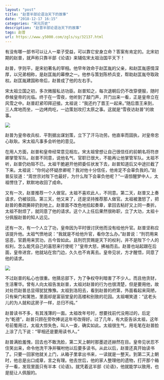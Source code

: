 ```yaml
---
layout: "post"
title: "赵普半部论语治天下的故事"
date: "2018-12-17 16:15"
categories: "宋元历史"
description: "赵普半部论语治天下的故事"
tags: 赵普
url: https://www.y5000.com/zgls/sy/32137.html
---
```






有没有哪一部书可以让人一辈子受益，可以靠它安身立命？答案有肯定的。北宋初期的赵普，就声称只靠半部《论语》来辅佐宋太祖治国平天下！

赵普，字则平，是宋初著名的宰相。他早年效命于赵匡胤的父亲，和赵匡胤感情深厚，以兄弟相称，是赵匡胤的幕僚之一。他参与策划陈桥兵变，帮助赵匡胤夺取政权。赵匡胤建国称帝后，赵普成了他的左右手。

宋太祖立国之初，多次微服私访功臣。赵普知之，每次退朝后仍不改穿便服，随时恭候皇帝的光临。终于在一雪夜，他听到了敲门声，开门出来一看，正是皇帝立在风雪之中。赵普赶紧叩拜迎接。太祖说：“我还约了晋王一起来。”随后晋王来到，三人席地而坐，一边烤肉吃，一边策划攻打太原之事。这就是“雪夜访赵普”的故事。

![](https://img.y5000.com/uploads/allimg/180823/8-1PR3140005B2.jpg)

赵普为皇帝收兵权、平割据出谋划策，立下了汗马功劳。他直率而固执，对皇帝忠心耿耿。宋太祖凡事多会听他的意见。

在用人方面，赵普和皇帝经常意见相左。宋太祖曾想让自己很信任的前朝名将符彦卿掌管军队。赵普不同意，说他名气、官职已很大，不能再让他掌管军队。太祖不听，赵普仍劝阻不已。太祖干脆避开他把委任状发下去，赵普知道后又中途拦截了下来。太祖说：“你何必怀疑彦卿呢？我对他十分信任，他肯定不会辜负我的。”赵普反驳道：“周世宗对陛下也最好，为什么陛下会辜负他呢？”一语惊醒梦中人，太祖愣住了，默默地收回了成命。

又有一次，赵普推荐一个人做官。太祖不喜欢此人，不同意。第二天，赵普又上奏请求，仍被驳回。第三天，他又来了，还是坚持推荐那人做官。太祖被激怒了，把赵普的奏疏撕碎扔到地上。赵普面不改色地拾起奏章，拿回去粘好又上同一奏折。太祖不耐烦了，就同意了他的请求。这个人上任后果然很称职，立了大功，太祖十分佩服赵普的知人远见。

还有一次，有一个人立了功，皇帝因为平时很讨厌他而没有给他升官。赵普坚称应该提升他。太祖气愤地说：“我就是不给他升官，看你怎么办。”赵普说：“刑罚用来惩恶，官爵用来赏功，古今皆如此。且刑罚赏赐是天下的权利，并不是陛下个人的权利，怎么能凭自己的喜怒来行使呢？”皇帝大怒，拂袖而去。赵普也站起跟在后面，皇帝进宫，他就站在宫门边，久久也不肯离去。皇帝见状，方才醒悟，同意了他的请求。

![](https://img.y5000.com/uploads/allimg/180823/8-1PR314020R10.jpg)

不过赵普的私心也很重。他猜忌部下，为了争权夺利暗害了不少人。而且他贪财，生活奢华。曾有人向太祖告发赵普，太祖对赵普的行为也很清楚，但是要用他，故对处罚赵普总显得犹犹豫豫。太祖到洛阳去，看到赵普的府第，外面看起来简陋，只有柴门和篱笆，里面却是富丽堂皇的高楼和别致的花园。太祖嘲笑道：“这老头儿的为人就和这房子一样，总归不纯。”

赵普读书不多，有其浅薄的一面。太祖改年号时，想要找前代没用过的，后定为“乾德”，赵普只顾在旁吹捧说这年号改得好。过了几年，有大臣告诉太祖，这年号前蜀用过，太祖大惊失色，叫人一查，确实如此。太祖很生气，用毛笔在赵普脸上涂了几下说：“宰相还是要用读书人。”

赵普满脸羞愧，回去也不敢洗脸，第二天上朝时那墨迹还赫然在目。皇帝见状忍不住笑出来，命令他洗干净并嘱咐他以后要多读书。从此以后，赵普还真开始读书了。只要一回家他就关上门，从箱子里拿出书来，一读就是一整天。到第二天上朝时，他总是出口成章，言之有理。他去世后，他的家人整理他的遗物，打开那个箱子一看，发现里面只有半本《论语》。就凭着这半部《论语》，他就能学以致用，也是挺让人佩服的。
